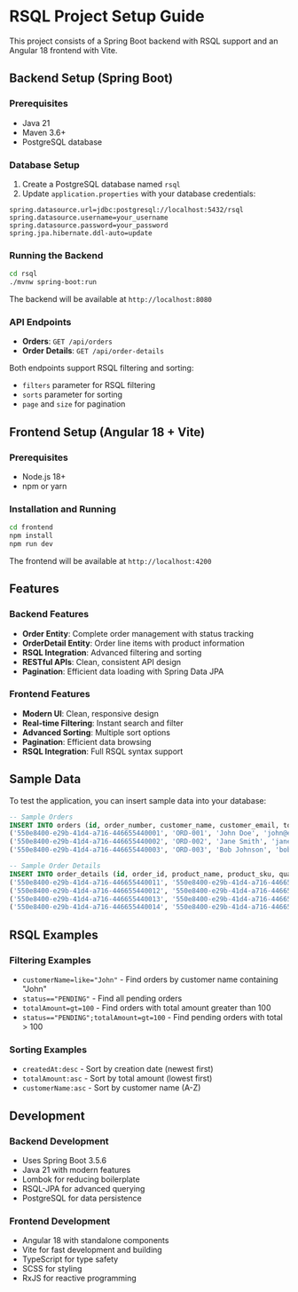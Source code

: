 # RSQL Project Setup Guide

This project consists of a Spring Boot backend with RSQL support and an Angular 18 frontend with Vite.

## Backend Setup (Spring Boot)

### Prerequisites
- Java 21
- Maven 3.6+
- PostgreSQL database

### Database Setup
1. Create a PostgreSQL database named `rsql`
2. Update `application.properties` with your database credentials:
```properties
spring.datasource.url=jdbc:postgresql://localhost:5432/rsql
spring.datasource.username=your_username
spring.datasource.password=your_password
spring.jpa.hibernate.ddl-auto=update
```

### Running the Backend
```bash
cd rsql
./mvnw spring-boot:run
```

The backend will be available at `http://localhost:8080`

### API Endpoints
- **Orders**: `GET /api/orders`
- **Order Details**: `GET /api/order-details`

Both endpoints support RSQL filtering and sorting:
- `filters` parameter for RSQL filtering
- `sorts` parameter for sorting
- `page` and `size` for pagination

## Frontend Setup (Angular 18 + Vite)

### Prerequisites
- Node.js 18+
- npm or yarn

### Installation and Running
```bash
cd frontend
npm install
npm run dev
```

The frontend will be available at `http://localhost:4200`

## Features

### Backend Features
- **Order Entity**: Complete order management with status tracking
- **OrderDetail Entity**: Order line items with product information
- **RSQL Integration**: Advanced filtering and sorting
- **RESTful APIs**: Clean, consistent API design
- **Pagination**: Efficient data loading with Spring Data JPA

### Frontend Features
- **Modern UI**: Clean, responsive design
- **Real-time Filtering**: Instant search and filter
- **Advanced Sorting**: Multiple sort options
- **Pagination**: Efficient data browsing
- **RSQL Integration**: Full RSQL syntax support

## Sample Data

To test the application, you can insert sample data into your database:

```sql
-- Sample Orders
INSERT INTO orders (id, order_number, customer_name, customer_email, total_amount, status, created_at, updated_at) VALUES
('550e8400-e29b-41d4-a716-446655440001', 'ORD-001', 'John Doe', 'john@example.com', 299.99, 'PENDING', NOW(), NOW()),
('550e8400-e29b-41d4-a716-446655440002', 'ORD-002', 'Jane Smith', 'jane@example.com', 149.50, 'CONFIRMED', NOW(), NOW()),
('550e8400-e29b-41d4-a716-446655440003', 'ORD-003', 'Bob Johnson', 'bob@example.com', 89.99, 'SHIPPED', NOW(), NOW());

-- Sample Order Details
INSERT INTO order_details (id, order_id, product_name, product_sku, quantity, unit_price, total_price, created_at, updated_at) VALUES
('550e8400-e29b-41d4-a716-446655440011', '550e8400-e29b-41d4-a716-446655440001', 'Laptop', 'LAP-001', 1, 299.99, 299.99, NOW(), NOW()),
('550e8400-e29b-41d4-a716-446655440012', '550e8400-e29b-41d4-a716-446655440002', 'Mouse', 'MOU-001', 2, 25.00, 50.00, NOW(), NOW()),
('550e8400-e29b-41d4-a716-446655440013', '550e8400-e29b-41d4-a716-446655440002', 'Keyboard', 'KEY-001', 1, 99.50, 99.50, NOW(), NOW()),
('550e8400-e29b-41d4-a716-446655440014', '550e8400-e29b-41d4-a716-446655440003', 'Headphones', 'HEA-001', 1, 89.99, 89.99, NOW(), NOW());
```

## RSQL Examples

### Filtering Examples
- `customerName=like="John"` - Find orders by customer name containing "John"
- `status=="PENDING"` - Find all pending orders
- `totalAmount=gt=100` - Find orders with total amount greater than 100
- `status=="PENDING";totalAmount=gt=100` - Find pending orders with total > 100

### Sorting Examples
- `createdAt:desc` - Sort by creation date (newest first)
- `totalAmount:asc` - Sort by total amount (lowest first)
- `customerName:asc` - Sort by customer name (A-Z)

## Development

### Backend Development
- Uses Spring Boot 3.5.6
- Java 21 with modern features
- Lombok for reducing boilerplate
- RSQL-JPA for advanced querying
- PostgreSQL for data persistence

### Frontend Development
- Angular 18 with standalone components
- Vite for fast development and building
- TypeScript for type safety
- SCSS for styling
- RxJS for reactive programming

